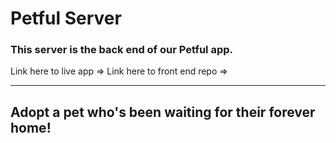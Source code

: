 # Petful Server

### This server is the back end of our Petful app. 

Link here to live app =>
Link here to front end repo => 

---

## Adopt a pet who's been waiting for their forever home! 